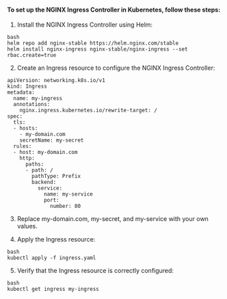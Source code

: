 #### To set up the NGINX Ingress Controller in Kubernetes, follow these steps:


1. Install the NGINX Ingress Controller using Helm:

```
bash
helm repo add nginx-stable https://helm.nginx.com/stable
helm install nginx-ingress nginx-stable/nginx-ingress --set rbac.create=true
```

2. Create an Ingress resource to configure the NGINX Ingress Controller:
```
apiVersion: networking.k8s.io/v1
kind: Ingress
metadata:
  name: my-ingress
  annotations:
    nginx.ingress.kubernetes.io/rewrite-target: /
spec:
  tls:
  - hosts:
    - my-domain.com
    secretName: my-secret
  rules:
  - host: my-domain.com
    http:
      paths:
      - path: /
        pathType: Prefix
        backend:
          service:
            name: my-service
            port:
              number: 80
```

3. Replace my-domain.com, my-secret, and my-service with your own values.

4. Apply the Ingress resource:
```
bash
kubectl apply -f ingress.yaml
```
5. Verify that the Ingress resource is correctly configured:

```
bash
kubectl get ingress my-ingress
```


